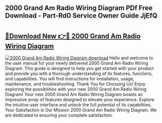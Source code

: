 ## 2000 Grand Am Radio Wiring Diagram PDf Free Download - Part-Rd0 Service Owner Guide JjEfQ

# <h2><a href="http://dfon5nq.blite.top/?on=2000+Grand+Am+Radio+Wiring+Diagram">🔗Download New 👉🔴 2000 Grand Am Radio Wiring Diagram</a></h2>

[![2000 Grand Am Radio Wiring Diagram download](https://i.imgur.com/lujVjoI.png)](http://dfon5nq.blite.top/?on=2000+Grand+Am+Radio+Wiring+Diagram)
Hello and welcome to the user manual for your newly delivered 2000 Grand Am Radio Wiring Diagram. This guide is designed to help you get started with your product and provide you with a thorough understanding of its features, functions, and capabilities. You will find instructions for installation, usage, maintenance, and troubleshooting. Thank You for Choosing Us! Enjoy exploring the possibilities with your new 2000 Grand Am Radio Wiring Diagram! Your new 2000 Grand Am Radio Wiring Diagram boasts an impressive array of features designed to elevate your experience. Explore the intuitive user interface and unlock the full potential of its capabilities. Your Satisfaction is Our Mission 2000 Grand Am Radio Wiring Diagram. We are dedicated to ensuring your complete satisfaction.

